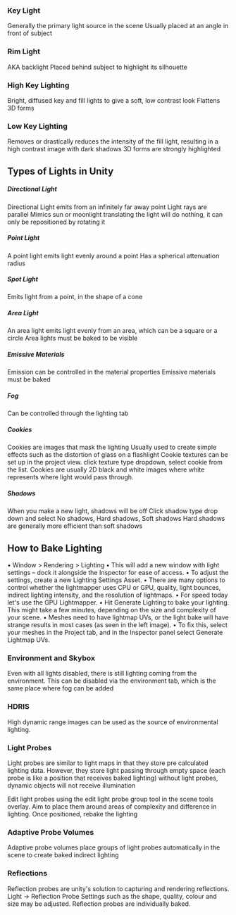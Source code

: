 ### Key Light
Generally the primary light source in the scene
Usually placed at an angle in front of subject

### Rim Light
AKA backlight
Placed behind subject to highlight its silhouette 

### High Key Lighting
Bright, diffused key and fill lights to give a soft, low contrast look
Flattens 3D forms

### Low Key Lighting
Removes or drastically reduces the intensity of the fill light, resulting in a high contrast image with dark shadows
3D forms are strongly highlighted 

## Types of Lights in Unity
##### Directional Light
Directional Light emits from an infinitely far away point
Light rays are parallel
Mimics sun or moonlight 
translating the light will do nothing, it can only be repositioned by rotating it 

##### Point Light
A point light emits light evenly around a point
Has a spherical attenuation radius

##### Spot Light
Emits light from a point, in the shape of a cone

##### Area Light
An area light emits light evenly from an area, which can be a square or a circle
Area lights must be baked to be visible

##### Emissive Materials
Emission can be controlled in the material properties
Emissive materials must be baked

##### Fog
Can be controlled through the lighting tab 

##### Cookies
Cookies are images that mask the lighting
Usually used to create simple effects such as the distortion of glass on a flashlight
Cookie textures can be set up in the project view. click texture type dropdown, select cookie from the list.
Cookies are usually 2D black and white images where white represents where light would pass through.

##### Shadows
When you make a new light, shadows will be off
Click shadow type drop down and select No shadows, Hard shadows, Soft shadows
Hard shadows are generally more efficient than soft shadows


## How to Bake Lighting

• Window > Rendering > Lighting • This will add a new window with light settings – dock it alongside the Inspector for ease of access. • To adjust the settings, create a new Lighting Settings Asset. • There are many options to control whether the lightmapper uses CPU or GPU, quality, light bounces, indirect lighting intensity, and the resolution of lightmaps. • For speed today let's use the GPU Lightmapper. • Hit Generate Lighting to bake your lighting. This might take a few minutes, depending on the size and complexity of your scene.
• Meshes need to have lightmap UVs, or the light bake will have strange results in most cases (as seen in the left image). • To fix this, select your meshes in the Project tab, and in the Inspector panel select Generate Lightmap UVs.

### Environment and Skybox
Even with all lights disabled, there is still lighting coming from the environment. This can be disabled via the environment tab, which is the same place where fog can be added

### HDRIS
High dynamic range images can be used as the source of environmental lighting.

### Light Probes
Light probes are similar to light maps in that they store pre calculated lighting data.
However, they store light passing through empty space (each probe is like a position that receives baked lighting)
without light probes, dynamic objects will not receive illumination

Edit light probes using the edit light probe group tool in the scene tools overlay.
Aim to place them around areas of complexity and difference in lighting. Once positioned, rebake the lighting 

### Adaptive Probe Volumes
Adaptive probe volumes place groups of light probes automatically in the scene to create baked indirect lighting 

### Reflections
Reflection probes are unity's solution to capturing and rendering reflections.
Light -> Reflection Probe
Settings such as the shape, quality, colour and size may be adjusted. Reflection probes are individually baked.